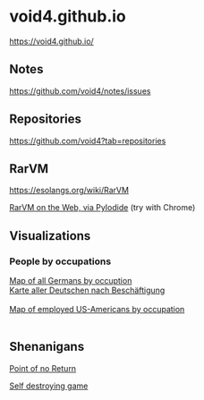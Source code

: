 # void4.github.io

https://void4.github.io/

## Notes
https://github.com/void4/notes/issues

## Repositories

https://github.com/void4?tab=repositories

## RarVM
https://esolangs.org/wiki/RarVM

<a href="webjump/index.html">RarVM on the Web, via PyIodide</a> (try with Chrome)

## Visualizations
### People by occupations
<a href="allgermans/Germany.html">Map of all Germans by occuption</a><br>
<a href="allgermans/index.html">Karte aller Deutschen nach Beschäftigung</a><br>
<br>
<a href="allgermans/americans.html">Map of employed US-Americans by occupation</a><br>
<br>

## Shenanigans
<a href="pointofnoreturn/index.html">Point of no Return</a><br>

<a href="selfdestruct/index.html">Self destroying game</a>
